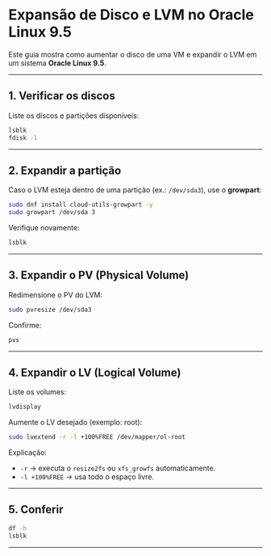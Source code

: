 # Expansão de Disco e LVM no Oracle Linux 9.5

Este guia mostra como aumentar o disco de uma VM e expandir o LVM em um sistema **Oracle Linux 9.5**.

---

## 1. Verificar os discos
Liste os discos e partições disponíveis:
```bash
lsblk
fdisk -l
```

---

## 2. Expandir a partição
Caso o LVM esteja dentro de uma partição (ex.: `/dev/sda3`), use o **growpart**:

```bash
sudo dnf install cloud-utils-growpart -y
sudo growpart /dev/sda 3
```

Verifique novamente:
```bash
lsblk
```

---

## 3. Expandir o PV (Physical Volume)
Redimensione o PV do LVM:
```bash
sudo pvresize /dev/sda3
```
Confirme:
```bash
pvs
```

---

## 4. Expandir o LV (Logical Volume)
Liste os volumes:
```bash
lvdisplay
```

Aumente o LV desejado (exemplo: root):
```bash
sudo lvextend -r -l +100%FREE /dev/mapper/ol-root
```

Explicação:
- `-r` → executa o `resize2fs` ou `xfs_growfs` automaticamente.
- `-l +100%FREE` → usa todo o espaço livre.

---

## 5. Conferir
```bash
df -h
lsblk
```

---


